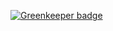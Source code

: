 
[![Greenkeeper badge](https://badges.greenkeeper.io/taehoon02/vue-socket-test.svg)](https://greenkeeper.io/)
